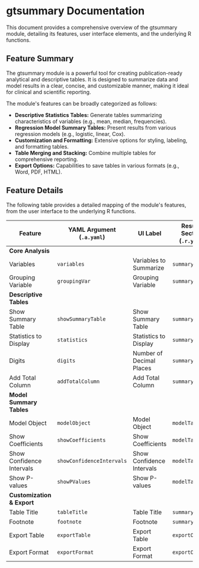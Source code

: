 # gtsummary Documentation

This document provides a comprehensive overview of the gtsummary module, detailing its features, user interface elements, and the underlying R functions.

## Feature Summary

The gtsummary module is a powerful tool for creating publication-ready analytical and descriptive tables. It is designed to summarize data and model results in a clear, concise, and customizable manner, making it ideal for clinical and scientific reporting.

The module's features can be broadly categorized as follows:

*   **Descriptive Statistics Tables:** Generate tables summarizing characteristics of variables (e.g., mean, median, frequencies).
*   **Regression Model Summary Tables:** Present results from various regression models (e.g., logistic, linear, Cox).
*   **Customization and Formatting:** Extensive options for styling, labeling, and formatting tables.
*   **Table Merging and Stacking:** Combine multiple tables for comprehensive reporting.
*   **Export Options:** Capabilities to save tables in various formats (e.g., Word, PDF, HTML).

## Feature Details

The following table provides a detailed mapping of the module's features, from the user interface to the underlying R functions.

| Feature                          | YAML Argument (`.a.yaml`)      | UI Label                               | Results Section (`.r.yaml`)         | R Function (`.b.R`)                  |
| -------------------------------- | ------------------------------ | -------------------------------------- | ----------------------------------- | ------------------------------------ |
| **Core Analysis**                |                                |                                        |                                     |                                      |
| Variables                        | `variables`                    | Variables to Summarize                 | `summaryTable`                      | `.createSummaryTable`                |
| Grouping Variable                | `groupingVar`                  | Grouping Variable                      | `summaryTable`                      | `.createSummaryTable`                |
| **Descriptive Tables**           |                                |                                        |                                     |                                      |
| Show Summary Table               | `showSummaryTable`             | Show Summary Table                     | `summaryTable`                      | `.populateSummaryTable`              |
| Statistics to Display            | `statistics`                   | Statistics to Display                  | `summaryTable`                      | `.createSummaryTable`                |
| Digits                           | `digits`                       | Number of Decimal Places               | `summaryTable`                      | `.createSummaryTable`                |
| Add Total Column                 | `addTotalColumn`               | Add Total Column                       | `summaryTable`                      | `.createSummaryTable`                |
| **Model Summary Tables**         |                                |                                        |                                     |                                      |
| Model Object                     | `modelObject`                  | Model Object                           | `modelTable`                        | `.createModelTable`                  |
| Show Coefficients                | `showCoefficients`             | Show Coefficients                      | `modelTable`                        | `.createModelTable`                  |
| Show Confidence Intervals        | `showConfidenceIntervals`      | Show Confidence Intervals              | `modelTable`                        | `.createModelTable`                  |
| Show P-values                    | `showPValues`                  | Show P-values                          | `modelTable`                        | `.createModelTable`                  |
| **Customization & Export**       |                                |                                        |                                     |                                      |
| Table Title                      | `tableTitle`                   | Table Title                            | `summaryTable`                      | `.customizeTable`                    |
| Footnote                         | `footnote`                     | Footnote                               | `summaryTable`                      | `.customizeTable`                    |
| Export Table                     | `exportTable`                  | Export Table                           | `exportOptions`                     | `.exportTable`                       |
| Export Format                    | `exportFormat`                 | Export Format                          | `exportOptions`                     | `.exportTable`                       |